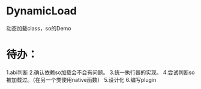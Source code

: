 # DynamicLoad
动态加载class，so的Demo

# 待办：
1.abi判断
2.确认依赖so加载会不会有问题。
3.统一执行器的实现。
4.尝试判断so被加载过。（在另一个类使用native函数）
5.设计化
6.编写plugin
